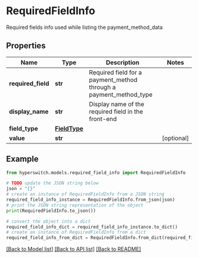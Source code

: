 # RequiredFieldInfo

Required fields info used while listing the payment_method_data

## Properties

Name | Type | Description | Notes
------------ | ------------- | ------------- | -------------
**required_field** | **str** | Required field for a payment_method through a payment_method_type | 
**display_name** | **str** | Display name of the required field in the front-end | 
**field_type** | [**FieldType**](FieldType.md) |  | 
**value** | **str** |  | [optional] 

## Example

```python
from hyperswitch.models.required_field_info import RequiredFieldInfo

# TODO update the JSON string below
json = "{}"
# create an instance of RequiredFieldInfo from a JSON string
required_field_info_instance = RequiredFieldInfo.from_json(json)
# print the JSON string representation of the object
print(RequiredFieldInfo.to_json())

# convert the object into a dict
required_field_info_dict = required_field_info_instance.to_dict()
# create an instance of RequiredFieldInfo from a dict
required_field_info_from_dict = RequiredFieldInfo.from_dict(required_field_info_dict)
```
[[Back to Model list]](../README.md#documentation-for-models) [[Back to API list]](../README.md#documentation-for-api-endpoints) [[Back to README]](../README.md)



